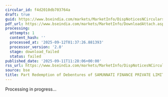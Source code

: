 ```yaml
---
circular_id: f4d2010db703764a
draft: true
guid: https://www.bseindia.com/markets/MarketInfo/DispNoticesNCirculars.aspx?Noticeid={02EFE7C1-E136-476C-BE5A-164046964823}&noticeno=20250911-27&dt=09/11/2025&icount=27&totcount=91&flag=0
pdf_url: https://www.bseindia.com/markets/MarketInfo/DownloadAttach.aspx?id=20250911-27&attachedId=
processing:
  attempts: 1
  content_hash: ''
  processed_at: '2025-09-12T01:37:26.881393'
  processor_version: '2.0'
  stage: download_failed
  status: failed
published_date: '2025-09-11T11:28:06+00:00'
rss_url: https://www.bseindia.com/markets/MarketInfo/DispNoticesNCirculars.aspx?Noticeid={02EFE7C1-E136-476C-BE5A-164046964823}&noticeno=20250911-27&dt=09/11/2025&icount=27&totcount=91&flag=0
source: bse
title: Part Redemption of Debentures of SAMUNNATI FINANCE PRIVATE LIMITED
---
```


Processing in progress...